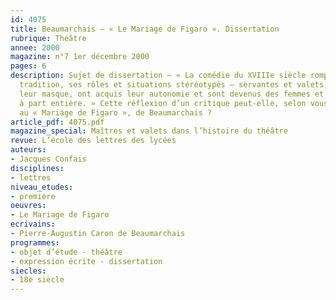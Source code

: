 ```yaml
---
id: 4075
title: Beaumarchais – « Le Mariage de Figaro ». Dissertation
rubrique: Théâtre
annee: 2000
magazine: n°7 1er décembre 2000
pages: 6
description: Sujet de dissertation – « La comédie du XVIIIe siècle rompt avec la
  tradition, ses rôles et situations stéréotypés – servantes et valets, en jetant
  leur masque, ont acquis leur autonomie et sont devenus des femmes et des hommes
  à part entière. » Cette réflexion d’un critique peut-elle, selon vous, s’appliquer
  au « Mariage de Figaro », de Beaumarchais ? 
article_pdf: 4075.pdf
magazine_special: Maîtres et valets dans l’histoire du théâtre
revue: L’école des lettres des lycées
auteurs:
- Jacques Confais
disciplines:
- lettres
niveau_etudes:
- première
oeuvres:
- Le Mariage de Figaro
ecrivains:
- Pierre-Augustin Caron de Beaumarchais
programmes:
- objet d’étude - théâtre
- expression écrite - dissertation
siecles:
- 18e siècle
---
```

